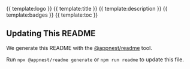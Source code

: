 {{ template:logo }}
{{ template:title }}
{{ template:description }}
{{ template:badges }}
{{ template:toc }}


## Updating This README

We generate this README with the [@appnest/readme](https://github.com/andreasbm/readme) tool.

Run `npx @appnest/readme generate` or `npm run readme` to update this file.
